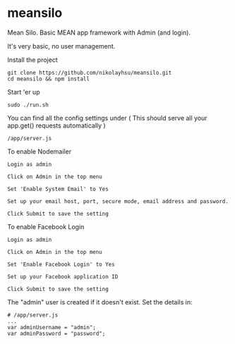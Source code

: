 # meansilo
Mean Silo. Basic MEAN app framework with Admin (and login).

It's very basic, no user management.

Install the project

    git clone https://github.com/nikolayhsu/meansilo.git
    cd meansilo && npm install

Start 'er up

    sudo ./run.sh
    

You can find all the config settings under ( This should serve all your app.get() requests automatically )

    /app/server.js


To enable Nodemailer

    Login as admin

    Click on Admin in the top menu

    Set 'Enable System Email' to Yes 

    Set up your email host, port, secure mode, email address and password.

    Click Submit to save the setting

To enable Facebook Login

    Login as admin

    Click on Admin in the top menu

    Set 'Enable Facebook Login' to Yes 

    Set up your Facebook application ID

    Click Submit to save the setting


The "admin" user is created if it doesn't exist. Set the details in:

    # /app/server.js
    ...
    var adminUsername = "admin";
    var adminPassword = "password";
